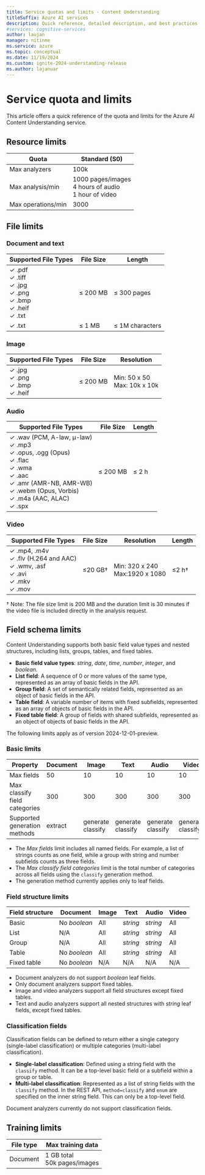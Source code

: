 ```yaml
---
title: Service quotas and limits - Content Understanding
titleSuffix: Azure AI services
description: Quick reference, detailed description, and best practices for working within Azure AI Content Understanding service Quotas and Limits
#services: cognitive-services
author: laujan
manager: nitinme
ms.service: azure
ms.topic: conceptual
ms.date: 11/19/2024
ms.custom: ignite-2024-understanding-release
ms.author: lajanuar
---
```



# Service quota and limits

This article offers a quick reference of the quota and limits for the Azure AI Content Understanding service.

## Resource limits
| Quota | Standard (S0) |
| --- | --- |
| Max analyzers | 100k |
| Max analysis/min | 1000 pages/images <br/> 4 hours of audio <br/> 1 hour of video  |
| Max operations/min | 3000 |

## File limits

### Document and text

| Supported File Types | File Size | Length |
| --- | --- | --- |
| ✓ .pdf<br/>✓ .tiff<br/>✓ .jpg<br/>✓ .png<br/>✓ .bmp<br/>✓ .heif<br/>✓ .txt  | ≤ 200 MB | ≤ 300 pages |
| ✓ .txt  | ≤ 1 MB | ≤ 1M characters |

### Image

| Supported File Types | File Size | Resolution |
| --- | --- | --- |
| ✓ .jpg<br/>✓  .png<br/>✓  .bmp<br/>✓  .heif| ≤ 200 MB | Min: 50 x 50 <br/> Max: 10k x 10k |

### Audio

| Supported File Types | File Size | Length |
| --- | --- |  --- |
| ✓ .wav (PCM, A-law, μ-law) <br/>✓ .mp3 <br/>✓ .opus, .ogg (Opus)<br/>✓ .flac <br/>✓ .wma <br/>✓ .aac <br/>✓ .amr (AMR-NB, AMR-WB) <br/>✓ .webm (Opus, Vorbis) <br/>✓ .m4a (AAC, ALAC)<br/>✓ .spx | ≤ 200 MB | ≤ 2 h |

### Video

| Supported File Types | File Size | Resolution | Length |
| ---| --- | --- | --- |
| ✓ .mp4, .m4v <br/>✓ .flv (H.264 and AAC) <br/>✓ .wmv, .asf <br/>✓ .avi <br/>✓ .mkv <br/>✓ .mov | ≤20 GB† | Min: 320 x 240<br/>Max:1920 x 1080 | ≤2 h†|

† Note: The file size limit is 200 MB and the duration limit is 30 minutes if the video file is included directly in the analysis request.

## Field schema limits

Content Understanding supports both basic field value types and nested structures, including lists, groups, tables, and fixed tables.

* **Basic field value types**: *string*, *date*, *time*, *number*, *integer*, and *boolean*.
* **List field**: A sequence of 0 or more values of the same type, represented as an array of basic fields in the API.
* **Group field**: A set of semantically related fields, represented as an object of basic fields in the API.
* **Table field**: A variable number of items with fixed subfields, represented as an array of objects of basic fields in the API.
* **Fixed table field**: A group of fields with shared subfields, represented as an object of objects of basic fields in the API.

The following limits apply as of version 2024-12-01-preview.

### Basic limits

| Property | Document | Image | Text | Audio | Video |
| --- | --- | --- | --- | --- | --- |
| Max fields | 50 | 10 | 10 | 10 | 10 |
| Max classify field categories | 300 | 300 | 300 | 300 | 300 |
| Supported generation methods | extract | generate<br/>classify | generate<br/>classify | generate<br/>classify | generate<br/>classify |

* The *Max fields* limit includes all named fields. For example, a list of strings counts as one field, while a group with string and number subfields counts as three fields.
* The *Max classify field categories* limit is the total number of categories across all fields using the `classify` generation method.
* The generation method currently applies only to leaf fields.

### Field structure limits

| Field structure | Document | Image | Text | Audio | Video |
| --- | --- | --- | --- | --- | --- |
| Basic | No *boolean* | All | *string* | *string* | All |
| List | N/A | All | *string* | *string* | All |
| Group | N/A | All | *string* | *string* | All |
| Table | No *boolean* | All | *string* | *string* | All
| Fixed table | No *boolean* | N/A | N/A | N/A | N/A |

* Document analyzers do not support *boolean* leaf fields.
* Only document analyzers support fixed tables.
* Image and video analyzers support all field structures except fixed tables.
* Text and audio analyzers support all nested structures with *string* leaf fields, except fixed tables.

### Classification fields

Classification fields can be defined to return either a single category (single-label classification) or multiple categories (multi-label classification).

* **Single-label classification**: Defined using a string field with the `classify` method. It can be a top-level basic field or a subfield within a group or table.
* **Multi-label classification**: Represented as a list of string fields with the `classify` method. In the REST API, `method=classify` and `enum` are specified on the inner string field. This can only be a top-level field.

Document analyzers currently do not support classification fields.


## Training limits
| File type| Max training data |
| ---| --- |
| Document | 1 GB total<br/>50k pages/images |
